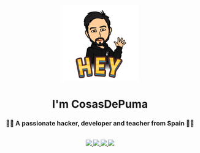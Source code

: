 <div align="center">
    <img src=".github/readme/hello.png" alt="Kike" title="CosasDePuma" width="200" />
    <h1>I'm <b>CosasDePuma<b></h1>
    <h3>👨‍💻 A passionate hacker, developer and teacher from Spain 👨‍💻</h3>
    <br />
    <!-- Badges -->
    <a href="https://linkedin.com/in/kikefontan">
        <img src="https://img.shields.io/badge/KikeFontan-blue?style=for-the-badge&logo=linkedin&logoColor=fff" />
    </a>
    <a href="https://kike.wtf/">
        <img src="https://img.shields.io/badge/kike.wtf-8886F9?style=for-the-badge&logo=serverless&logoColor=fff" />
    </a>
    <a href="https://app.hackthebox.com/profile/9499">
        <img src="https://img.shields.io/badge/KikeWTF-9FEF00?style=for-the-badge&logo=hackthebox&logoColor=fff" />
    </a>
    <a href="https://tryhackme.com/p/KikeWTF">
        <img src="https://img.shields.io/badge/KikeWTF-F46D01?style=for-the-badge&logo=tryhackme&logoColor=fff" />
    </a>
</div>
